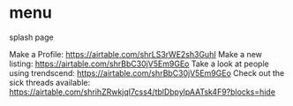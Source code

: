 # menu
splash page


Make a Profile: https://airtable.com/shrLS3rWE2sh3GuhI 
Make a new listing: https://airtable.com/shrBbC30jV5Em9GEo
Take a look at people using trendscend: https://airtable.com/shrBbC30jV5Em9GEo
Check out the sick threads available: https://airtable.com/shrihZRwkjqI7css4/tblDbpylpAATsk4F9?blocks=hide
